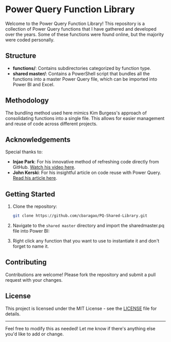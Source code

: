 # Power Query Function Library

Welcome to the Power Query Function Library! This repository is a collection of Power Query functions that I have gathered and developed over the years. Some of these functions were found online, but the majority were coded personally. 

## Structure

- **functions/**: Contains subdirectories categorized by function type.
- **shared master/**: Contains a PowerShell script that bundles all the functions into a master Power Query file, which can be imported into Power BI and Excel.

## Methodology

The bundling method used here mimics Kim Burgess's approach of consolidating functions into a single file. This allows for easier management and reuse of code across different projects.

## Acknowledgements

Special thanks to:
- **Injae Park**: For his innovative method of refreshing code directly from GitHub. [Watch his video here](https://www.youtube.com/watch?v=GXFxiEVAmfI&lc=Ugzqdez_1gwAqt2egbV4AaABAg.A8KV2MP8OcAA8LJqlcSEiT).
- **John Kerski**: For his insightful article on code reuse with Power Query. [Read his article here](https://www.kerski.tech/bringing-dataops-to-power-bi-part13/).

## Getting Started

1. Clone the repository:
    ```sh
    git clone https://github.com/cbaragao/PQ-Shared-Library.git
    ```
2. Navigate to the `shared master` directory and import the sharedmaster.pq file into Power BI:

3. Right click any function that you want to use to instantiate it and don't forget to name it.

## Contributing

Contributions are welcome! Please fork the repository and submit a pull request with your changes.

## License

This project is licensed under the MIT License - see the [LICENSE](LICENSE) file for details.

---

Feel free to modify this as needed! Let me know if there's anything else you'd like to add or change.
